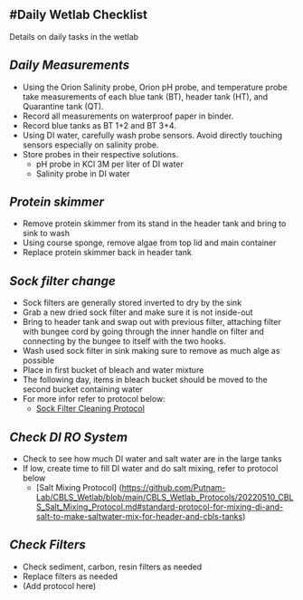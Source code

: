 #Daily Wetlab Checklist
-
Details on daily tasks in the wetlab



*Daily Measurements*
-
- Using the Orion Salinity probe, Orion pH probe, and temperature probe take measurements of each blue tank (BT), header tank (HT), and Quarantine tank (QT). 
- Record all measurements on waterproof paper in binder.
- Record blue tanks as BT 1+2 and BT 3+4.
- Using DI water, carefully wash probe sensors. Avoid directly touching sensors especially on salinity probe. 
- Store probes in their respective solutions. 
    - pH probe in KCl 3M per liter of DI water
    - Salinity probe in DI water  

*Protein skimmer*
-
- Remove protein skimmer from its stand in the header tank and bring to sink to wash 
- Using course sponge, remove algae from top lid and main container
- Replace protein skimmer back in header tank 



*Sock filter change*
-
- Sock filters are generally stored inverted to dry by the sink 
- Grab a new dried sock filter and make sure it is not inside-out
- Bring to header tank and swap out with previous filter, attaching filter with bungee cord by going through the inner handle on filter and connecting by the bungee to itself with the two hooks.
- Wash used sock filter in sink making sure to remove as much alge as possible
- Place in first bucket of bleach and water mixture
- The following day, items in bleach bucket should be moved to the second bucket containing water
- For more infor refer to protocol below:
	- [Sock Filter Cleaning Protocol](https://github.com/Putnam-Lab/CBLS_Wetlab/blob/main/CBLS_Wetlab_Protocols/20220606-filter-cleaning-protocol.md#layout-posttitle-filter-cleaning-protocoldate-2022-06-06categories-protocolstags-protocol-water-quality-cbls-aquarium-room-filter)

*Check DI RO System*
-
- Check to see how much DI water and salt water are in the large tanks
- If low, create time to fill DI water and do salt mixing, refer to protocol below
	- [Salt Mixing Protocol] (https://github.com/Putnam-Lab/CBLS_Wetlab/blob/main/CBLS_Wetlab_Protocols/20220510_CBLS_Salt_Mixing_Protocol.md#standard-protocol-for-mixing-di-and-salt-to-make-saltwater-mix-for-header-and-cbls-tanks) 

*Check Filters*
-
- Check sediment, carbon, resin filters as needed
- Replace filters as needed
- (Add protocol here) 




